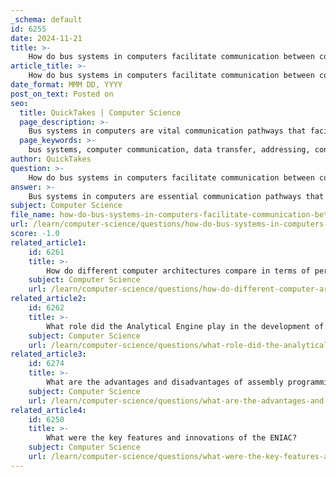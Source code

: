 ```yaml
---
_schema: default
id: 6255
date: 2024-11-21
title: >-
    How do bus systems in computers facilitate communication between components?
article_title: >-
    How do bus systems in computers facilitate communication between components?
date_format: MMM DD, YYYY
post_on_text: Posted on
seo:
  title: QuickTakes | Computer Science
  page_description: >-
    Bus systems in computers are vital communication pathways that facilitate data transfer and address management between components, simplifying architecture and enhancing performance.
  page_keywords: >-
    bus systems, computer communication, data transfer, addressing, control signals, system bus, data bus, address bus, control bus, computer architecture, hardware components, CPU, I/O devices, memory, performance, efficiency
author: QuickTakes
question: >-
    How do bus systems in computers facilitate communication between components?
answer: >-
    Bus systems in computers are essential communication pathways that facilitate the transfer of data between various components within a computer system. They serve as a shared medium through which multiple hardware components, such as the Central Processing Unit (CPU), memory, and input/output (I/O) devices, can communicate efficiently.\n\n### Key Functions of Bus Systems:\n\n1. **Data Transfer**: Buses are designed to carry data between components. This includes not only the actual data being processed but also the instructions that dictate how that data should be handled.\n\n2. **Addressing**: A bus system includes an address bus, which is responsible for specifying the memory locations or I/O devices that data is being sent to or read from. This ensures that the correct destination is targeted during data transfers.\n\n3. **Control Signals**: The control bus carries signals that manage the operations of the computer. These signals dictate when data should be sent or received, ensuring that all components are synchronized and operate in harmony.\n\n### Types of Buses:\n\n- **System Bus**: This is the primary bus that connects the major components of a computer system. It combines the functions of the data bus, address bus, and control bus, allowing for efficient communication between the CPU, RAM, hard drives, and other peripherals.\n\n- **Data Bus**: This bus specifically carries the actual data being transferred between components.\n\n- **Address Bus**: This bus carries the addresses of the data (but not the data itself) so that the CPU knows where to send or retrieve information.\n\n- **Control Bus**: This bus carries control signals from the CPU to other components, coordinating their operations.\n\n### Importance of Bus Systems:\n\nBus systems reduce the complexity of computer architecture by minimizing the number of pathways needed for communication. Instead of requiring separate connections for each component, a bus allows multiple devices to share a single communication line, which simplifies the design and can lead to cost savings. The performance and reliability of a computer system heavily depend on the design and implementation of its bus architecture, as it directly influences how efficiently components can interact and share resources.\n\nIn summary, bus systems are a fundamental aspect of computer architecture, enabling seamless communication between various components and ensuring that data and instructions flow efficiently throughout the system.
subject: Computer Science
file_name: how-do-bus-systems-in-computers-facilitate-communication-between-components.md
url: /learn/computer-science/questions/how-do-bus-systems-in-computers-facilitate-communication-between-components
score: -1.0
related_article1:
    id: 6261
    title: >-
        How do different computer architectures compare in terms of performance and efficiency?
    subject: Computer Science
    url: /learn/computer-science/questions/how-do-different-computer-architectures-compare-in-terms-of-performance-and-efficiency
related_article2:
    id: 6262
    title: >-
        What role did the Analytical Engine play in the development of modern computers?
    subject: Computer Science
    url: /learn/computer-science/questions/what-role-did-the-analytical-engine-play-in-the-development-of-modern-computers
related_article3:
    id: 6274
    title: >-
        What are the advantages and disadvantages of assembly programming?
    subject: Computer Science
    url: /learn/computer-science/questions/what-are-the-advantages-and-disadvantages-of-assembly-programming
related_article4:
    id: 6250
    title: >-
        What were the key features and innovations of the ENIAC?
    subject: Computer Science
    url: /learn/computer-science/questions/what-were-the-key-features-and-innovations-of-the-eniac
---
```


&nbsp;